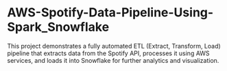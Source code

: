 # AWS-Spotify-Data-Pipeline-Using-Spark_Snowflake
This project demonstrates a fully automated ETL (Extract, Transform, Load) pipeline that extracts data from the Spotify API, processes it using AWS services, and loads it into Snowflake for further analytics and visualization.
